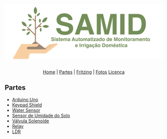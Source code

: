 ![alt tag](https://raw.githubusercontent.com/danfragoso/SAMID/master/images/logo.png)

##

<p align="center">
  <a href="README.md">Home</a> |
  <a href="PARTS.md">Partes</a> |
  <a href="FRITZING.md">Fritzing</a> |
  <a href="FOTOS.md">Fotos</a>
  <a href="LICENSE">Licença</a>
</p>

## Partes

* [Arduino Uno](https://www.arduino.cc/en/Main/ArduinoBoardUno)
* [Keypad Shield](https://www.dfrobot.com/wiki/index.php/Arduino_LCD_KeyPad_Shield_(SKU:_DFR0009))
* [Water Sensor](http://www.hotmcu.com/water-level-sensor-liquid-water-droplet-depth-detection-p-113.html)
* [Sensor de Umidade do Solo](https://www.sparkfun.com/products/13322)
* [Válvula Solenoíde](http://produto.mercadolivre.com.br/MLB-705787305-valvula-solenoide-12v-12-polegada-ideal-p-arduino-pic-_JM)
* [Relay](https://www.sparkfun.com/products/100)
* [LDR](http://www.filipeflop.com/pd-225600-sensor-de-luminosidade-ldr-5mm.html)

